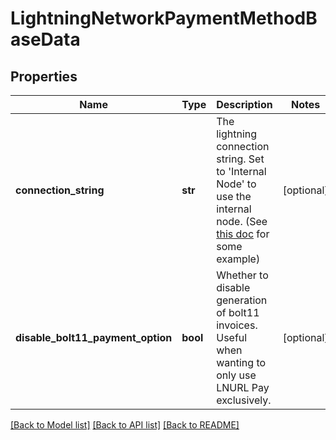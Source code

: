 # LightningNetworkPaymentMethodBaseData

## Properties
Name | Type | Description | Notes
------------ | ------------- | ------------- | -------------
**connection_string** | **str** | The lightning connection string. Set to &#x27;Internal Node&#x27; to use the internal node. (See [this doc](https://github.com/btcpayserver/BTCPayServer.Lightning/blob/master/README.md#examples) for some example) | [optional] 
**disable_bolt11_payment_option** | **bool** | Whether to disable generation of bolt11 invoices. Useful when wanting to only use LNURL Pay exclusively. | [optional] 

[[Back to Model list]](../README.md#documentation-for-models) [[Back to API list]](../README.md#documentation-for-api-endpoints) [[Back to README]](../README.md)

